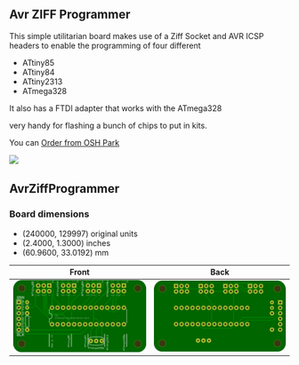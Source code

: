 ## Avr ZIFF Programmer

This simple utilitarian board makes use of a Ziff Socket and AVR ICSP headers to enable the programming of four different

* ATtiny85
* ATtiny84
* ATtiny2313
* ATmega328

It also has a FTDI adapter that works with the ATmega328

very handy for flashing a bunch of chips to put in kits. 

You can [Order from OSH Park](https://oshpark.com/shared_projects/iwJdXK1z)

[![](https://a800d827b6de8403a51e-6ffc2e718631809086ea40332b2055f7.ssl.cf1.rackcdn.com/assets/badge-5b7ec47045b78aef6eb9d83b3bac6b1920de805e9a0c227658eac6e19a045b9c.png)](https://oshpark.com/shared_projects/iwJdXK1z)

## AvrZiffProgrammer 


### Board dimensions

* (240000, 129997) original units
* (2.4000, 1.3000) inches
* (60.9600, 33.0192) mm



| Front | Back |
| --- | --- |
| ![Front](AvrZiffProgrammer.png) | ![Back](AvrZiffProgrammer_back.png) |


